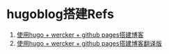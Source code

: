 # hugoblog搭建Refs
1. [使用hugo + wercker + github pages搭建博客](https://gohugo.io/tutorials/automated-deployments/)
2. [使用hugo + wercker + github pages搭建博客翻译版](http://git.bookislife.com/post/2015/how-to-use-hugo/)

